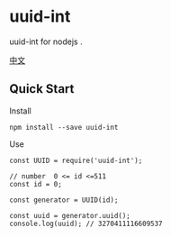 # uuid-int

uuid-int for nodejs . 

[中文](./README.zh-CN.md)

## Quick Start

Install

```
npm install --save uuid-int
```

Use

```
const UUID = require('uuid-int');

// number  0 <= id <=511
const id = 0;

const generator = UUID(id);

const uuid = generator.uuid();
console.log(uuid); // 3270411116609537
```
